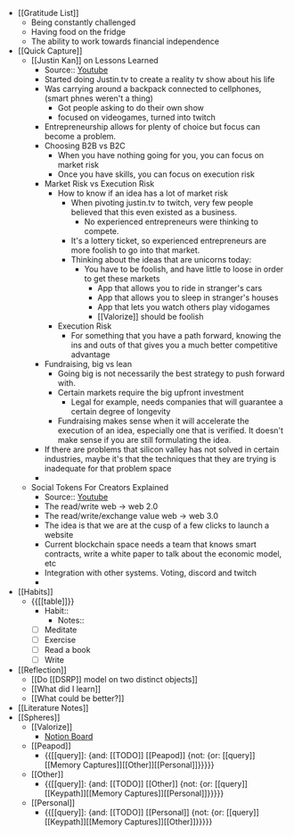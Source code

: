 - [[Gratitude List]]
    - Being constantly challenged
    - Having food on the fridge
    - The ability to work towards financial independence
- [[Quick Capture]]
    - [[Justin Kan]] on Lessons Learned
        - Source:: [Youtube](https://www.youtube.com/watch?v=Q-Cbav_Dt2s)
        - Started doing Justin.tv to create a reality tv show about his life
        - Was carrying around a backpack connected to cellphones, (smart phnes weren't a thing)
            - Got people asking to do their own show
            - focused on videogames, turned into twitch
        - Entrepreneurship allows for plenty of choice but focus can become a problem.
        - Choosing B2B vs B2C 
            - When you have nothing going for you, you can focus on market risk
            - Once you have skills, you can focus on execution risk
        - Market Risk vs Execution Risk
            - How to know if an idea has a lot of market risk
                - When pivoting justin.tv to twitch, very few people believed that this even existed as a business.
                    - No experienced entrepreneurs were thinking to compete.
                - It's a lottery ticket, so experienced entrepreneurs are more foolish to go into that market.
                - Thinking about the ideas that are unicorns today:
                    - You have to be foolish, and have little to loose in order to get these markets
                        - App that allows you to ride in stranger's cars
                        - App that allows you to sleep in stranger's houses
                        - App that lets you watch others play vidogames
                        - [[Valorize]] should be foolish
            - Execution Risk
                - For something that you have a path forward, knowing the ins and outs of that gives you a much better competitive advantage
        - Fundraising, big vs lean
            - Going big is not necessarily the best strategy to push forward with.
            - Certain markets require the big upfront investment
                - Legal for example, needs companies that will guarantee a certain degree of longevity
            - Fundraising makes sense when it will accelerate the execution of an idea, especially one that is verified. It doesn't make sense if you are still formulating the idea.
        - If there are problems that silicon valley has not solved in certain industries, maybe it's that the techniques that they are trying is inadequate for that problem space
        - 
    - Social Tokens For Creators Explained
        - Source:: [Youtube](https://www.youtube.com/watch?v=IUZS_qJ9Isc)
        - The read/write web -> web 2.0
        - The read/write/exchange value web -> web 3.0
        - The idea is that we are at the cusp of a few clicks to launch a website
        - Current blockchain space needs a team that knows smart contracts, write a white paper to talk about the economic model, etc
        - Integration with other systems. Voting, discord and twitch
        - 
- [[Habits]]
    - {{[[table]]}}
        - Habit::
            - Notes::
        - [ ] Meditate
        - [ ] Exercise
        - [ ] Read a book
        - [ ] Write
- [[Reflection]]
    - [[Do [[DSRP]] model on two distinct objects]]
    - [[What did I learn]]
    - [[What could be better?]]
- [[Literature Notes]]
- [[Spheres]] 
    - [[Valorize]]
        - [Notion Board](https://www.notion.so/59b8a1e9f91846d0ab94ae99b008a999?v=cfc35d56c3b8498783dea4d92146aa7d)
    - [[Peapod]]
        - {{[[query]]: {and: [[TODO]] [[Peapod]] {not: {or: [[query]][[Memory Captures]][[Other]][[Personal]]}}}}}
    - [[Other]]
        - {{[[query]]: {and: [[TODO]] [[Other]] {not: {or: [[query]][[Keypath]][[Memory Captures]][[Personal]]}}}}}
    - [[Personal]]
        - {{[[query]]: {and: [[TODO]] [[Personal]] {not: {or: [[query]][[Keypath]][[Memory Captures]][[Other]]}}}}}
